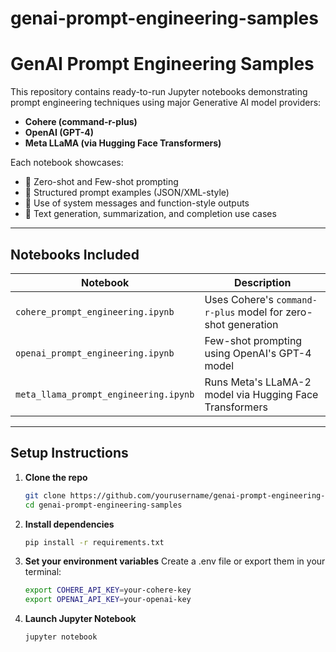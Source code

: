 # genai-prompt-engineering-samples
# GenAI Prompt Engineering Samples

This repository contains ready-to-run Jupyter notebooks demonstrating prompt engineering techniques using major Generative AI model providers:

- **Cohere (command-r-plus)**
- **OpenAI (GPT-4)**
- **Meta LLaMA (via Hugging Face Transformers)**

Each notebook showcases:
- 🔹 Zero-shot and Few-shot prompting
- 🔹 Structured prompt examples (JSON/XML-style)
- 🔹 Use of system messages and function-style outputs
- 🔹 Text generation, summarization, and completion use cases

---

## Notebooks Included

| Notebook | Description |
|----------|-------------|
| `cohere_prompt_engineering.ipynb` | Uses Cohere's `command-r-plus` model for zero-shot generation |
| `openai_prompt_engineering.ipynb` | Few-shot prompting using OpenAI's GPT-4 model |
| `meta_llama_prompt_engineering.ipynb` | Runs Meta's LLaMA-2 model via Hugging Face Transformers |

---

## Setup Instructions

1. **Clone the repo**  
   ```bash
   git clone https://github.com/yourusername/genai-prompt-engineering-samples.git
   cd genai-prompt-engineering-samples

2. **Install dependencies**
   ```bash
   pip install -r requirements.txt

3. **Set your environment variables**
   Create a .env file or export them in your terminal:
   ```bash
   export COHERE_API_KEY=your-cohere-key
   export OPENAI_API_KEY=your-openai-key

4. **Launch Jupyter Notebook**
   ```bash
   jupyter notebook

